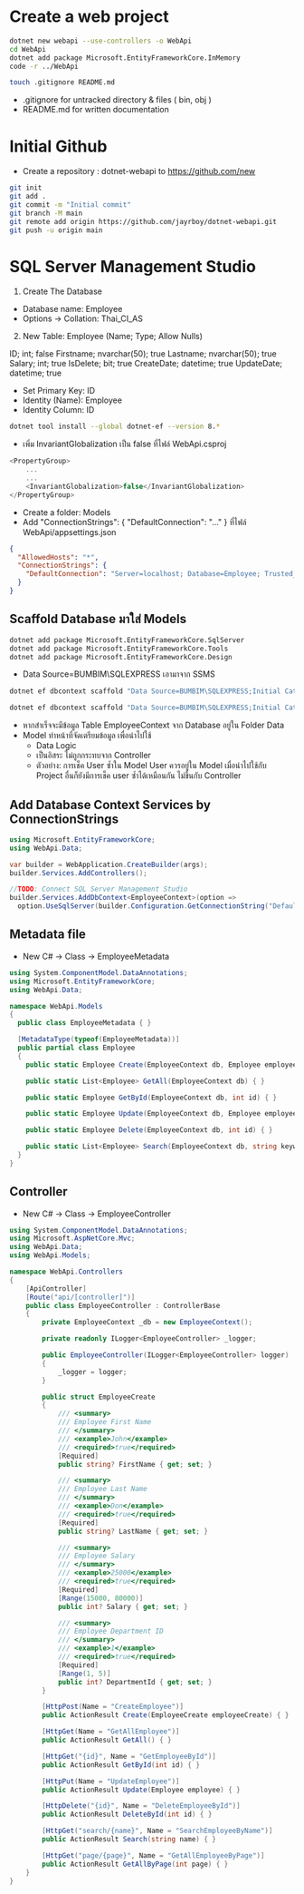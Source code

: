 # Create a web project

```bash
dotnet new webapi --use-controllers -o WebApi
cd WebApi
dotnet add package Microsoft.EntityFrameworkCore.InMemory
code -r ../WebApi
```

```bash
touch .gitignore README.md
```

- .gitignore for untracked directory & files ( bin, obj )
- README.md for written documentation

# Initial Github

- Create a repository : dotnet-webapi to https://github.com/new

```bash
git init
git add .
git commit -m "Initial commit"
git branch -M main
git remote add origin https://github.com/jayrboy/dotnet-webapi.git
git push -u origin main
```

# SQL Server Management Studio

1. Create The Database

- Database name: Employee
- Options -> Collation: Thai_CI_AS

2. New Table: Employee (Name; Type; Allow Nulls)

ID; int; false
Firstname; nvarchar(50); true
Lastname; nvarchar(50); true
Salary; int; true
IsDelete; bit; true
CreateDate; datetime; true
UpdateDate; datetime; true

- Set Primary Key: ID
- Identity (Name): Employee
- Identity Column: ID

```bash
dotnet tool install --global dotnet-ef --version 8.*
```

- เพิ่ม InvariantGlobalization เป็น false ที่ไฟล์ WebApi.csproj

```cs
<PropertyGroup>
    ...
    ...
    <InvariantGlobalization>false</InvariantGlobalization>
</PropertyGroup>
```

- Create a folder: Models
- Add "ConnectionStrings": { "DefaultConnection": "..." } ที่ไฟล์ WebApi/appsettings.json

```json
{
  "AllowedHosts": "*",
  "ConnectionStrings": {
    "DefaultConnection": "Server=localhost; Database=Employee; Trusted_Connection=False; TrustServerCertificate=True; User ID=sa; Password=Password"
  }
}
```

## Scaffold Database มาใส่ Models

```bash
dotnet add package Microsoft.EntityFrameworkCore.SqlServer
dotnet add package Microsoft.EntityFrameworkCore.Tools
dotnet add package Microsoft.EntityFrameworkCore.Design
```

- Data Source=BUMBIM\SQLEXPRESS เอามาจาก SSMS

```bash
dotnet ef dbcontext scaffold "Data Source=BUMBIM\SQLEXPRESS;Initial Catalog=Employee;Integrated Security=True;Encrypt=True;TrustServerCertificate=True" Microsoft.EntityFrameworkCore.SqlServer --context-dir Data --output-dir Models --force
```

```bash
dotnet ef dbcontext scaffold "Data Source=BUMBIM\SQLEXPRESS;Initial Catalog=CBEsManagement;Integrated Security=True;Encrypt=True;TrustServerCertificate=True" Microsoft.EntityFrameworkCore.SqlServer --context-dir Data -o Models -f
```

- หากสำเร็จจะมีข้อมูล Table EmployeeContext จาก Database อยู่ใน Folder Data
- Model ทำหน้าที่จัดเตรียมข้อมูล เพื่อนำไปใช้
  - Data Logic
  - เป็นอิสระ ไม่ถูกกระทบจาก Controller
  - ตัวอย่าง: การเช็ค User ซ้ำใน Model User ควรอยู่ใน Model เมื่อนำไปใช้กับ Project อื่นก็ยังมีการเช็ค user ซ้ำได้เหมือนกัน ไม่ขึ้นกับ Controller

## Add Database Context Services by ConnectionStrings

```cs
using Microsoft.EntityFrameworkCore;
using WebApi.Data;

var builder = WebApplication.CreateBuilder(args);
builder.Services.AddControllers();

//TODO: Connect SQL Server Management Studio
builder.Services.AddDbContext<EmployeeContext>(option =>
  option.UseSqlServer(builder.Configuration.GetConnectionString("DefaultConnection");));
```

## Metadata file

- New C# -> Class -> EmployeeMetadata

```cs
using System.ComponentModel.DataAnnotations;
using Microsoft.EntityFrameworkCore;
using WebApi.Data;

namespace WebApi.Models
{
  public class EmployeeMetadata { }

  [MetadataType(typeof(EmployeeMetadata))]
  public partial class Employee
  {
    public static Employee Create(EmployeeContext db, Employee employee) { }

    public static List<Employee> GetAll(EmployeeContext db) { }

    public static Employee GetById(EmployeeContext db, int id) { }

    public static Employee Update(EmployeeContext db, Employee employee) { }

    public static Employee Delete(EmployeeContext db, int id) { }

    public static List<Employee> Search(EmployeeContext db, string keyword) { }
  }
}
```

## Controller

- New C# -> Class -> EmployeeController

```cs
using System.ComponentModel.DataAnnotations;
using Microsoft.AspNetCore.Mvc;
using WebApi.Data;
using WebApi.Models;

namespace WebApi.Controllers
{
    [ApiController]
    [Route("api/[controller]")]
    public class EmployeeController : ControllerBase
    {
        private EmployeeContext _db = new EmployeeContext();

        private readonly ILogger<EmployeeController> _logger;

        public EmployeeController(ILogger<EmployeeController> logger)
        {
            _logger = logger;
        }

        public struct EmployeeCreate
        {
            /// <summary>
            /// Employee First Name
            /// </summary>
            /// <example>John</example>
            /// <required>true</required>
            [Required]
            public string? FirstName { get; set; }

            /// <summary>
            /// Employee Last Name
            /// </summary>
            /// <example>Don</example>
            /// <required>true</required>
            [Required]
            public string? LastName { get; set; }

            /// <summary>
            /// Employee Salary
            /// </summary>
            /// <example>25000</example>
            /// <required>true</required>
            [Required]
            [Range(15000, 80000)]
            public int? Salary { get; set; }

            /// <summary>
            /// Employee Department ID
            /// </summary>
            /// <example>1</example>
            /// <required>true</required>
            [Required]
            [Range(1, 5)]
            public int? DepartmentId { get; set; }
        }

        [HttpPost(Name = "CreateEmployee")]
        public ActionResult Create(EmployeeCreate employeeCreate) { }

        [HttpGet(Name = "GetAllEmployee")]
        public ActionResult GetAll() { }

        [HttpGet("{id}", Name = "GetEmployeeById")]
        public ActionResult GetById(int id) { }

        [HttpPut(Name = "UpdateEmployee")]
        public ActionResult Update(Employee employee) { }

        [HttpDelete("{id}", Name = "DeleteEmployeeById")]
        public ActionResult DeleteById(int id) { }

        [HttpGet("search/{name}", Name = "SearchEmployeeByName")]
        public ActionResult Search(string name) { }

        [HttpGet("page/{page}", Name = "GetAllEmployeeByPage")]
        public ActionResult GetAllByPage(int page) { }
    }
}
```
